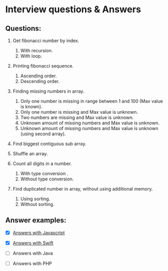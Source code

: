 
# Interview questions &amp; Answers

## Questions:

1. Get fibonacci number by index.
    1. With recursion.
    2. With loop.

2. Printing fibonacci sequence.
    1. Ascending order.
    2. Descending order.

3. Finding missing numbers in array.
    1. Only one number is missing in range between 1 and 100 (Max value is known).
    2. Only one number is missing and Max value is unknown.
    3. Two numbers are missing and Max value is unknown.
    4. Unknown amount of missing numbers and Max value is unknown.
    5. Unknown amount of missing numbers and Max value is unknown (using second array).

4. Find biggest contiguous sub array.

5. Shuffle an array.

6. Count all digits in a number.
    1. With type conversion .
    2. Without type conversion.

7. Find duplicated number in array, without using additional memory.
    1. Using sorting.
    2. Without sorting.




## Answer examples:

- [X] [Answers with Javascript](https://github.com/nikitaKurtin/interviewQuestions/blob/master/index.js)

- [X] [Answers with Swift](https://github.com/nikitaKurtin/interviewQuestions/blob/master/swiftAnswers.swift)

- [ ] Answers with Java

- [ ] Answers with PHP